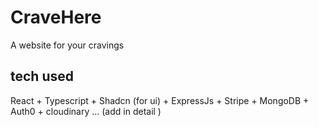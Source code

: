 # CraveHere

A website for your cravings

## tech used 

React + Typescript + Shadcn (for ui) + ExpressJs + Stripe + MongoDB + Auth0 + cloudinary ... (add in detail )
